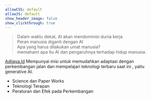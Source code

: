 ```yaml
---
allowCSS: default
allowJS: default
show_header_image: false
show_clickthrough: true
---
```


> Dalam waktu dekat, AI akan mendominisi dunia kerja  
> Peran manusia diganti dengan AI  
> Apa yang harus dilakukan umat manusia?  
> memahami apa itu AI dan pengaruhnya terhadap hidup manusia. 

[Adijaya.Id](http://adijaya.id) Mempunyai misi untuk memudahkan adaptasi dengan perkembangan jalan dan mempelajari teknologi terbaru saat ini , yaitu  generative AI.
 
*  Science dan Paper Works  
*  Teknologi Terapan 
*  Peraturan dan Efek pada Perkembangan 

